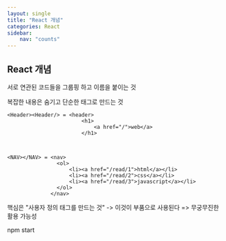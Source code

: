 ```yaml
---
layout: single
title: "React 개념"
categories: React
sidebar:
    nav: "counts"
---
```

## React 개념

서로 연관된 코드들을 그룹핑 하고 이름을 붙이는 것

복잡한 내용은 숨기고 단순한 태그로 만드는 것

```
<Header><Header/> = <header>
						<h1>
							<a href="/">web</a>
						</h1>



<NAV></NAV> = <nav>
				<ol>
					<li><a href="/read/1">html</a></li>
					<li><a href="/read/2">css</a></li>
					<li><a href="/read/3">javascript</a></li>
				</ol>
			  </nav>
```

핵심은 "사용자 정의 태그를 만드는 것"
-> 이것이 부품으로 사용된다
=> 무궁무진한 활용 가능성

npm start

